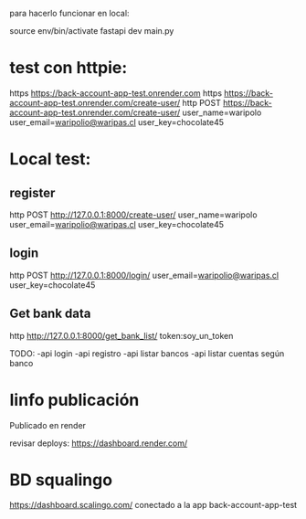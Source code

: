 para hacerlo funcionar en local:

source env/bin/activate
fastapi dev main.py

# test con httpie:
https https://back-account-app-test.onrender.com
https https://back-account-app-test.onrender.com/create-user/
http POST https://back-account-app-test.onrender.com/create-user/ user_name=waripolo user_email=waripolio@waripas.cl user_key=chocolate45

# Local test:
## register
http POST http://127.0.0.1:8000/create-user/ user_name=waripolo user_email=waripolio@waripas.cl user_key=chocolate45
## login
http POST http://127.0.0.1:8000/login/ user_email=waripolio@waripas.cl user_key=chocolate45
## Get bank data
http http://127.0.0.1:8000/get_bank_list/ token:soy_un_token

TODO:
-api login
-api registro
-api listar bancos
-api listar cuentas según banco

# Iinfo publicación

Publicado en render

revisar deploys:
https://dashboard.render.com/

# BD squalingo
https://dashboard.scalingo.com/
conectado a la app back-account-app-test

